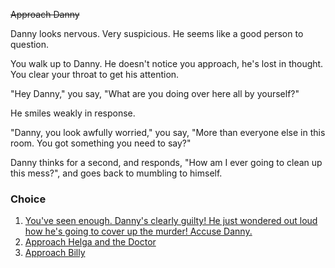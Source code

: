 ~~Approach Danny~~

Danny looks nervous. Very suspicious. He seems like a good person to question.

You walk up to Danny. He doesn't notice you approach, he's lost in thought. You clear your throat to get his attention.

"Hey Danny," you say, "What are you doing over here all by yourself?"

He smiles weakly in response.

"Danny, you look awfully worried," you say, "More than everyone else in this room. You got something you need to say?"

Danny thinks for a second, and responds, "How am I ever going to clean up this mess?", and goes back to mumbling to himself.

### Choice
1. [You've seen enough. Danny's clearly guilty! He just wondered out loud how he's going to cover up the murder! Accuse Danny.](5d.md)
1. [Approach Helga and the Doctor](3a.md)
1. [Approach Billy](3b.md)
